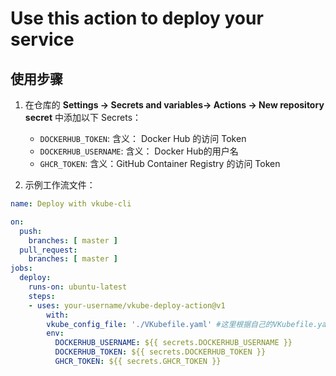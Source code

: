 # Use this action to deploy your service

## 使用步骤

1. 在仓库的 **Settings → Secrets and variables→ Actions → New repository secret** 中添加以下 Secrets：
    - `DOCKERHUB_TOKEN`: 含义： Docker Hub 的访问 Token
    - `DOCKERHUB_USERNAME`: 含义： Docker Hub的用户名
    - `GHCR_TOKEN`: 含义：GitHub Container Registry 的访问 Token

2. 示例工作流文件：

```yaml
name: Deploy with vkube-cli

on:
  push:
    branches: [ master ]
  pull_request:
    branches: [ master ]
jobs:
  deploy:
    runs-on: ubuntu-latest
    steps:
    - uses: your-username/vkube-deploy-action@v1
        with:
        vkube_config_file: './VKubefile.yaml' #这里根据自己的VKubefile.yaml的位置来填写
        env:
          DOCKERHUB_USERNAME: ${{ secrets.DOCKERHUB_USERNAME }}
          DOCKERHUB_TOKEN: ${{ secrets.DOCKERHUB_TOKEN }}
          GHCR_TOKEN: ${{ secrets.GHCR_TOKEN }}
```
